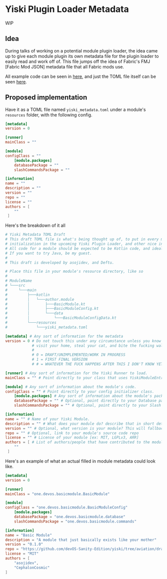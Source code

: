 # Yiski Plugin Loader Metadata

WIP

## Idea
During talks of working on a potential module plugin loader, the idea came up to give each module plugin its own 
metadata file for the plugin loader to easily read and work off of. This file jumps off the idea of Fabric's FMJ 
[Fabric Mod JSON] metadata file that all Fabric mods use.

All example code can be seen in [here](yiskimodule), and just the TOML file itself can be seen 
[here](yiski_metadata.toml).

## Proposed implementation

Have it as a TOML file named `yiski_metadata.toml` under a module's `resources` folder, with the following config.

```toml
[metadata]
version = 0

[runner]
mainClass = ""

[module]
configClass = ""
    [module.packages]
    databasePackage = ""
    slashCommandsPackage = ""

[information]
name = ""
description = ""
version = ""
repo = ""
license = ""
authors = [
    ""
 ]
```

Here's the breakdown of it all

```toml
# Yiski Metadata TOML Draft
# This draft TOML file is what's being thought up of, to put in every module plugin for some basic information for the
# initialization in the upcoming Yiski Plugin Loader, and other nice information, like module name and description.
# All code for a module should be expected to be Kotlin code, and ideally only Kotlin code.
# If you want to try Java, be my guest.
#
# This draft is developed by asojidev, and Deftu.

# Place this file in your module's resource directory, like so
#
# ModuleName
# └───src
#     └───main
#         ├───kotlin
#         │   └───author.module
#         │       ├───BasicModule.kt
#         │       ├───BasicModuleConfig.kt
#         │       └───data
#         │           └───BasicModuleConfigData.kt
#         └───resources
#             └───yiski_metadata.toml

[metadata] # Any sort of information for the metadata
version = 0 # Do not touch this under any circumstance unless you know what you're doing or else I'm personally going to
            # visit your home, steal your cat, and bite the fucking wall.
            #
            # 0 = DRAFT/UNIMPLEMENTED/WORK IN PROGRESS
            # 1 = FIRST FINAL VERSION
            # # = WHATEVER THE FUCK HAPPENS AFTER THIS I DON'T KNOW YET

[runner] # Any sort of information for the Yiski Runner to load.
mainClass = "" # Point directly to your class that uses YiskiModuleEntrypoint.

[module] # Any sort of information about the module's code.
configClass = "" # Point directly to your config initializer class.
    [module.packages] # Any sort of information about the module's packages.
    databasePackage = "" # Optional, point directly to your Database package if you have database tables.
    slashCommandsPackage = "" # Optional, point directly to your Slash Commands package if you have slash commands.

[information]
name = "" # Name of your Yiski Module.
description = "" # What does your module do? describe that in short detail.
version = "" # Optional, what version is your module? This will fallback to the Yiski project version if not supplied.
repo = "" # Optional, link to your module's source code repo
license = "" # License of your module [ex: MIT, LGPLv3, ARR]
authors = [ # List of authors/people that have contributed to the module. At least 1 string is required.
    ""
 ]
```

Here's an example of what an actual filled in module metadata could look like.

```toml
[metadata]
version = 0

[runner]
mainClass = "one.devos.basicmodule.BasicModule"

[module]
configClass = "one.devos.basicmodule.BasicModuleConfig"
    [module.packages]
    databasePackage = "one.devos.basicmodule.database"
    slashCommandsPackage = "one.devos.basicmodule.commands"

[information]
name = "Basic Module"
description = "A module that just basically exists like your mother"
version = "0.1.0"
repo = "https://github.com/devOS-Sanity-Edition/yiski/tree/aviation/drafts/plugin-loader-metadata/"
license = "MIT"
authors = [
    "asojidev",
    "CephalonCosmic"
]
```